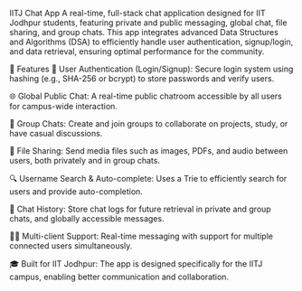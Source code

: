 IITJ Chat App
A real-time, full-stack chat application designed for IIT Jodhpur students, featuring private and public messaging, global chat, file sharing, and group chats. This app integrates advanced Data Structures and Algorithms (DSA) to efficiently handle user authentication, signup/login, and data retrieval, ensuring optimal performance for the community.

🚀 Features
🔐 User Authentication (Login/Signup): Secure login system using hashing (e.g., SHA-256 or bcrypt) to store passwords and verify users.

🌐 Global Public Chat: A real-time public chatroom accessible by all users for campus-wide interaction.

👥 Group Chats: Create and join groups to collaborate on projects, study, or have casual discussions.

📎 File Sharing: Send media files such as images, PDFs, and audio between users, both privately and in group chats.

🔍 Username Search & Auto-complete: Uses a Trie to efficiently search for users and provide auto-completion.

📝 Chat History: Store chat logs for future retrieval in private and group chats, and globally accessible messages.

🧑‍💻 Multi-client Support: Real-time messaging with support for multiple connected users simultaneously.

🎓 Built for IIT Jodhpur: The app is designed specifically for the IITJ campus, enabling better communication and collaboration.

